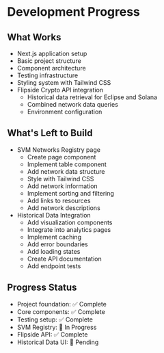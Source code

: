 # Development Progress

## What Works
- Next.js application setup
- Basic project structure
- Component architecture
- Testing infrastructure
- Styling system with Tailwind CSS
- Flipside Crypto API integration
  - Historical data retrieval for Eclipse and Solana
  - Combined network data queries
  - Environment configuration

## What's Left to Build
- SVM Networks Registry page
  - Create page component
  - Implement table component
  - Add network data structure
  - Style with Tailwind CSS
  - Add network information
  - Implement sorting and filtering
  - Add links to resources
  - Add network descriptions
- Historical Data Integration
  - Add visualization components
  - Integrate into analytics pages
  - Implement caching
  - Add error boundaries
  - Add loading states
  - Create API documentation
  - Add endpoint tests

## Progress Status
- Project foundation: ✅ Complete
- Core components: ✅ Complete
- Testing setup: ✅ Complete
- SVM Registry: 🚧 In Progress
- Flipside API: ✅ Complete
- Historical Data UI: 🚧 Pending
